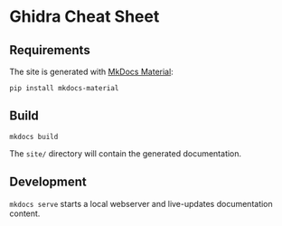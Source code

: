 # Ghidra Cheat Sheet

## Requirements

The site is generated with [MkDocs Material](https://github.com/squidfunk/mkdocs-material):

`pip install mkdocs-material`

## Build

`mkdocs build`

The `site/` directory will contain the generated documentation.

## Development

`mkdocs serve` starts a local webserver and live-updates documentation content.

